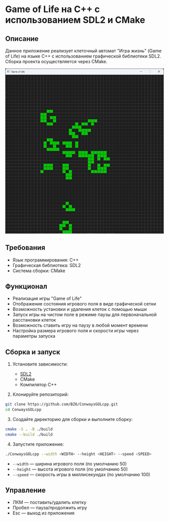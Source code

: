 # Game of Life на C++ с использованием SDL2 и CMake

## Описание

Данное приложение реализует клеточный автомат "Игра жизнь" (Game of Life) на языке C++ с использованием графической библиотеки SDL2. Сборка проекта осуществляется через CMake.

![alt text](img/image.png)

## Требования

- Язык программирования: C++
- Графическая библиотека: SDL2
- Система сборки: CMake

## Функционал

- Реализация игры "Game of Life"
- Отображение состояния игрового поля в виде графической сетки
- Возможность установки и удаления клеток с помощью мыши
- Запуск игры на чистом поле в режиме паузы для первоначальной расстановки клеток
- Возможность ставить игру на паузу в любой момент времени
- Настройка размера игрового поля и скорости игры через параметры запуска

## Сборка и запуск

1. Установите зависимости:
   - [SDL2](https://www.libsdl.org/download-2.0.php)
   - CMake
   - Компилятор C++

2. Клонируйте репозиторий:

```bash
git clone https://github.com/BZ6/ConwaysGOLcpp.git
cd ConwaysGOLcpp
```

3. Создайте директорию для сборки и выполните сборку:

```bash
cmake -S . -B ./build
cmake --build ./build
```

4. Запустите приложение:

```bash
./ConwaysGOLcpp --width <WIDTH> --height <HEIGHT> --speed <SPEED>
```

- `--width` — ширина игрового поля (по умолчанию 50)
- `--height` — высота игрового поля (по умолчанию 50)
- `--speed` — скорость игры в миллисекундах (по умолчанию 100)

## Управление

- ЛКМ — поставить/удалить клетку
- Пробел — пауза/продолжить игру
- Esc — выход из приложения
